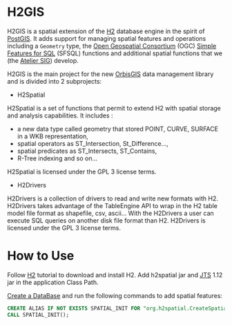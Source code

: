 H2GIS
=====

H2GIS is a spatial extension of the [H2](http://www.h2database.com/) database
engine in the spirit of [PostGIS](http://postgis.net/). It adds support for
managing spatial features and operations including a `Geometry` type, the [Open
Geospatial Consortium](http://www.opengeospatial.org/) (OGC) [Simple Features
for SQL](http://www.opengeospatial.org/standards/sfs) (SFSQL) functions and
additional spatial functions that we (the [Atelier SIG](http://www.irstv.fr/))
develop. 

H2GIS is the main project for the new [OrbisGIS](http://www.orbisgis.org/) data
management library and is divided into 2 subprojects:
* H2Spatial

H2Spatial is a set of functions that permit to extend H2 with spatial storage and analysis capabilities. 
It includes  :

- a new data type called geometry that stored POINT, CURVE, SURFACE in a WKB representation,
- spatial operators as ST_Intersection, St_Difference...,
- spatial predicates as ST_Intersects, ST_Contains,
- R-Tree indexing and so on...

H2Spatial is licensed under the GPL 3 license terms.


* H2Drivers

H2Drivers is a collection of drivers to read and write new formats with H2. 
H2Drivers takes advantage of the TableEngine API to wrap in the H2 table model file format as shapefile, csv, ascii...
With the H2Drivers a user can execute SQL queries on another disk file format than H2.
H2Drivers is licensed under the GPL 3 license terms.

# How to Use

Follow [H2](http://www.h2database.com/) tutorial to download and install H2. Add h2spatial jar and [JTS](http://sourceforge.net/projects/jts-topo-suite/) 1.12 jar in the application Class Path.

[Create a DataBase](http://www.h2database.com/html/quickstart.html) and run the following commands to add spatial features:

```sql
CREATE ALIAS IF NOT EXISTS SPATIAL_INIT FOR "org.h2spatial.CreateSpatialExtension.initSpatialExtension";
CALL SPATIAL_INIT();
```
